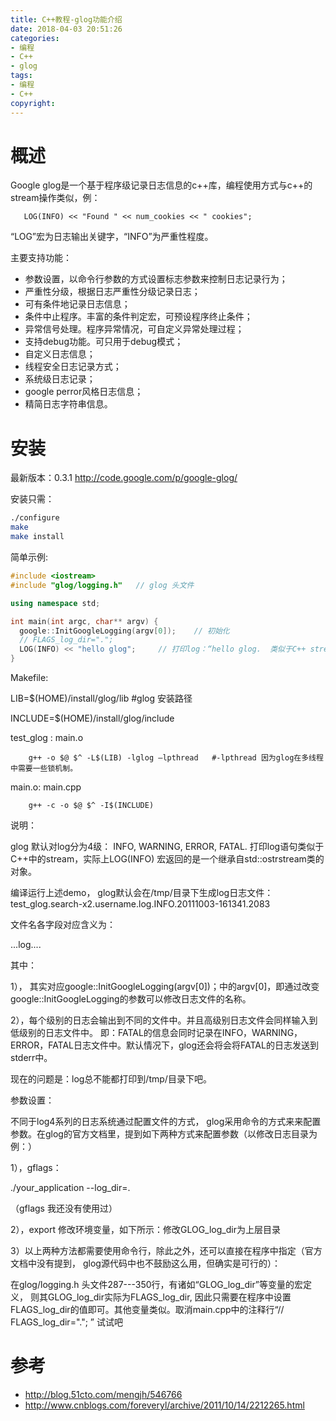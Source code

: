 ```yaml
---
title: C++教程-glog功能介绍
date: 2018-04-03 20:51:26
categories:
- 编程
- C++
- glog
tags:
- 编程
- C++
copyright:
---
```


# 概述

Google glog是一个基于程序级记录日志信息的c++库，编程使用方式与c++的stream操作类似，例：

       LOG(INFO) << "Found " << num_cookies << " cookies";
       
“LOG”宏为日志输出关键字，“INFO”为严重性程度。

主要支持功能：

- 参数设置，以命令行参数的方式设置标志参数来控制日志记录行为；
- 严重性分级，根据日志严重性分级记录日志；
- 可有条件地记录日志信息；
- 条件中止程序。丰富的条件判定宏，可预设程序终止条件；
- 异常信号处理。程序异常情况，可自定义异常处理过程；
- 支持debug功能。可只用于debug模式；
- 自定义日志信息；
- 线程安全日志记录方式；
- 系统级日志记录；
- google perror风格日志信息；
- 精简日志字符串信息。

# 安装

最新版本：0.3.1  http://code.google.com/p/google-glog/

安装只需：

```bash
./configure
make
make install
```

简单示例:

```C++
#include <iostream>
#include "glog/logging.h"   // glog 头文件

using namespace std;

int main(int argc, char** argv) {
  google::InitGoogleLogging(argv[0]);    // 初始化
  // FLAGS_log_dir=".";   
  LOG(INFO) << "hello glog";     // 打印log：“hello glog.  类似于C++ stream。
}
```

Makefile:

LIB=$(HOME)/install/glog/lib    #glog 安装路径

INCLUDE=$(HOME)/install/glog/include

test_glog : main.o

        g++ -o $@ $^ -L$(LIB) -lglog –lpthread   #-lpthread 因为glog在多线程中需要一些锁机制。

main.o: main.cpp

        g++ -c -o $@ $^ -I$(INCLUDE)

说明：

glog 默认对log分为4级： INFO,  WARNING,  ERROR,  FATAL.  打印log语句类似于C++中的stream，实际上LOG(INFO) 宏返回的是一个继承自std::ostrstream类的对象。

编译运行上述demo， glog默认会在/tmp/目录下生成log日志文件：test_glog.search-x2.username.log.INFO.20111003-161341.2083

文件名各字段对应含义为：

<program name>.<hostname>.<user name>.log.<severity level>.<date>.<time>.<pid>

其中：

1），<program name> 其实对应google::InitGoogleLogging(argv[0])；中的argv[0]，即通过改变google::InitGoogleLogging的参数可以修改日志文件的名称。

2），每个级别的日志会输出到不同的文件中。并且高级别日志文件会同样输入到低级别的日志文件中。 即：FATAL的信息会同时记录在INFO，WARNING，ERROR，FATAL日志文件中。默认情况下，glog还会将会将FATAL的日志发送到stderr中。

现在的问题是：log总不能都打印到/tmp/目录下吧。

参数设置：

不同于log4系列的日志系统通过配置文件的方式， glog采用命令的方式来来配置参数。在glog的官方文档里，提到如下两种方式来配置参数（以修改日志目录为例：）

1），gflags：

./your_application --log_dir=.

（gflags 我还没有使用过）

2），export 修改环境变量，如下所示：修改GLOG_log_dir为上层目录

3）以上两种方法都需要使用命令行，除此之外，还可以直接在程序中指定（官方文档中没有提到， glog源代码中也不鼓励这么用，但确实是可行的）：

在glog/logging.h 头文件287---350行，有诸如“GLOG_log_dir”等变量的宏定义， 则其GLOG_log_dir实际为FLAGS_log_dir,  因此只需要在程序中设置FLAGS_log_dir的值即可。其他变量类似。取消main.cpp中的注释行“// FLAGS_log_dir="."; ” 试试吧

# 参考

- http://blog.51cto.com/mengjh/546766
- http://www.cnblogs.com/foreveryl/archive/2011/10/14/2212265.html